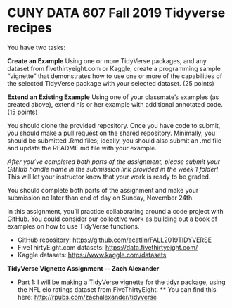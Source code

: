﻿# CUNY DATA 607 Fall 2019 Tidyverse recipes

You have two tasks:

**Create an Example**  Using one or more TidyVerse packages, and any dataset from fivethirtyeight.com or Kaggle, create a programming sample “vignette” that demonstrates how to use one or more of the capabilities of the selected TidyVerse package with your selected dataset. (25 points)

**Extend an Existing Example**  Using one of your classmate’s examples (as created above), extend his or her example with additional annotated code. (15 points)

You should clone the provided repository.  Once you have code to submit, you should make a pull request on the shared repository.  Minimally, you should be submitted .Rmd files; ideally, you should also submit an .md file and update the README.md file with your example.

*After you’ve completed both parts of the assignment, please submit your GitHub handle name in the submission link provided in the week 1 folder!* This will let your instructor know that your work is ready to be graded.

You should complete both parts of the assignment and make your submission no later than end of day on Sunday, November 24th.

In this assignment, you’ll practice collaborating around a code project with GitHub.  You could consider our collective work as building out a book of examples on how to use TidyVerse functions.

* GitHub repository:  https://github.com/acatlin/FALL2019TIDYVERSE
* FiveThirtyEight.com datasets:  https://data.fivethirtyeight.com/
* Kaggle datasets:  https://www.kaggle.com/datasets

**TidyVerse Vignette Assignment -- Zach Alexander**

* Part 1: I will be making a TidyVerse vignette for the tidyr package, using the NFL elo ratings dataset from FiveThirtyEight.
  ** You can find this here: http://rpubs.com/zachalexander/tidyverse